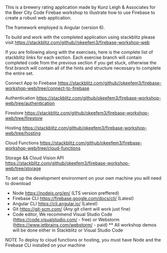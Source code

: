 This is a brewery rating application made by Kunz Leigh & Associates for the Beer City Code Firebae workshop to illustrate how to use Firebase to create a robust web application.

The framework employed is Angular (version 6).

To build and work with the completed application using stackblitz please visit https://stackblitz.com/github//okeefem3/firebase-workshop-web

If you are following along with the exercises, here is the complete list of stackblitz links for each section. Each exercise branch will contain completed code from the previous section if you get stuck, otherwise the first branch will contain all of the hints and structure necessary to complete the entire set.

Connect App to Firebase
https://stackblitz.com/github//okeefem3/firebase-workshop-web/tree/connect-to-firebase

Authentication
https://stackblitz.com/github/okeefem3/firebase-workshop-web/tree/authentication

Firestore
https://stackblitz.com/github/okeefem3/firebase-workshop-web/tree/firestore

Hosting 
https://stackblitz.com/github/okeefem3/firebase-workshop-web/tree/hosting

Cloud Functions
https://stackblitz.com/github/okeefem3/firebase-workshop-web/tree/cloud-functions

Storage && Cloud Vision API
https://stackblitz.com/github/okeefem3/firebase-workshop-web/tree/storage

To set up the development environment on your own machine you will need to download
* Node https://nodejs.org/en/ (LTS version preffered)
* Firebase CLI https://firebase.google.com/docs/cli/ (Latest)
* Angular CLI https://cli.angular.io/ (Latest)
* Git https://git-scm.com/ (Any git client will work just fine)
* Code editor, We recommend Visual Studio Code (https://code.visualstudio.com/ - free) or Webstorm (https://www.jetbrains.com/webstorm/ - paid)
** All workshop demos will be done either in Stackblitz or Visual Studio Code

NOTE 
To deploy to cloud functions or hosting, you must have Node and the Firebase CLI installed on your machine
